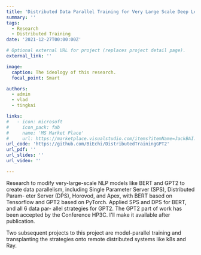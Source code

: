 ```yaml
---
title: 'Distributed Data Parallel Training for Very Large Scale Deep Learning Models'
summary: ''
tags:
  - Research
  - Distributed Training
date: '2021-12-27T00:00:00Z'

# Optional external URL for project (replaces project detail page).
external_link: ''

image:
  caption: The ideology of this research.
  focal_point: Smart

authors:
  - admin
  - vlad
  - tingkai

links:
#   - icon: microsoft
#     icon_pack: fab
#     name: 'MS Market Place'
#     url: https://marketplace.visualstudio.com/items?itemName=JackBAI.at-t-i386-ia32-uiuc-ece391-highlighting
url_code: 'https://github.com/BiEchi/DistributedTrainingGPT2'
url_pdf: ''
url_slides: ''
url_video: ''

---
```


Research to modify very-large-scale NLP models like BERT and GPT2 to create data parallelism, including Single Parameter Server (SPS), Distributed Param- eter Server (DPS), Horovod, and Apex, with BERT based on Tensorflow and GPT2 based on PyTorch. Applied SPS and DPS for BERT, and all 6 data par- allel strategies for GPT2. The GPT2 part of work has been accepted by the Conference HP3C. I'll make it available after publication.

Two subsequent projects to this project are model-parallel training and transplanting the strategies onto remote distributed systems like k8s and Ray.
